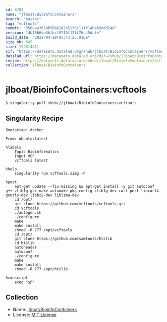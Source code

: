 ```yaml
---
id: 8785
name: "jlboat/BioinfoContainers"
branch: "master"
tag: "vcftools"
commit: "350eaa3618b50b6102b5130c111f14beb3ddd248"
version: "4b1666de3bfbcf8710f12ff76c45dcfe"
build_date: "2021-04-19T05:43:25.916Z"
size_mb: 565
size: 192614431
sif: "https://datasets.datalad.org/shub/jlboat/BioinfoContainers/vcftools/2021-04-19-350eaa36-4b1666de/4b1666de3bfbcf8710f12ff76c45dcfe.simg"
datalad_url: https://datasets.datalad.org?dir=/shub/jlboat/BioinfoContainers/vcftools/2021-04-19-350eaa36-4b1666de/
recipe: https://datasets.datalad.org/shub/jlboat/BioinfoContainers/vcftools/2021-04-19-350eaa36-4b1666de/Singularity
collection: jlboat/BioinfoContainers
---
```


# jlboat/BioinfoContainers:vcftools

```bash
$ singularity pull shub://jlboat/BioinfoContainers:vcftools
```

## Singularity Recipe

```singularity
Bootstrap: docker

From: ubuntu:latest

%labels
    Topic Bioinformatics
    Input VCF
    vcftools latest

%help
    singularity run vcftools.simg -h

%post
    apt-get update --fix-missing && apt-get install -y git autoconf g++ zlib1g gcc make automake pkg-config zlib1g-dev curl perl libcurl4-gnutls-dev libbz2-dev liblzma-dev
    cd /opt/
    git clone https://github.com/vcftools/vcftools.git
    cd vcftools
    ./autogen.sh
    ./configure
    make
    make install
    chmod -R 777 /opt/vcftools
    cd /opt/
    git clone https://github.com/samtools/htslib
    cd htslib
    autoheader
    autoconf
    ./configure
    make
    make install
    chmod -R 777 /opt/htslib

%runscript
    exec "$@"
```

## Collection

 - Name: [jlboat/BioinfoContainers](https://github.com/jlboat/BioinfoContainers)
 - License: [MIT License](https://api.github.com/licenses/mit)

